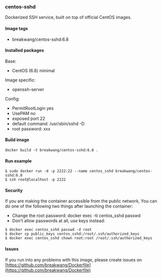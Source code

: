 ### centos-sshd

Dockerized SSH service, built on top of official CentOS images.

#### Image tags

- breakwang/centos-sshd:6.8

#### Installed packages

Base:

- CentOS (6.8) minimal

Image specific:

- openssh-server

Config:

- PermitRootLogin yes
- UsePAM no
- exposed port 22
- default command: /usr/sbin/sshd -D
- root password: xxx

#### Build image

```
docker build -t breakwang/centos-sshd:6.8 .
```

#### Run example

```
$ sudo docker run -d -p 2222:22 --name centos_sshd breakwang/centos-sshd:6.8
$ ssh root@localhost -p 2222
```

#### Security

If you are making the container accessible from the public network,
You can do one of the following two things after launching the container:

- Change the root password: docker exec -ti centos_sshd passwd
- Don't allow passwords at all, use keys instead:

```
$ docker exec centos_sshd passwd -d root
$ docker cp public_keys centos_sshd:/root/.ssh/authorized_keys
$ docker exec centos_sshd chown root:root /root/.ssh/authorized_keys
```

#### Issues
If you run into any problems with this image, please create issues on [https://github.com/breakwang/Dockerfile](https://github.com/breakwang/Dockerfile)
